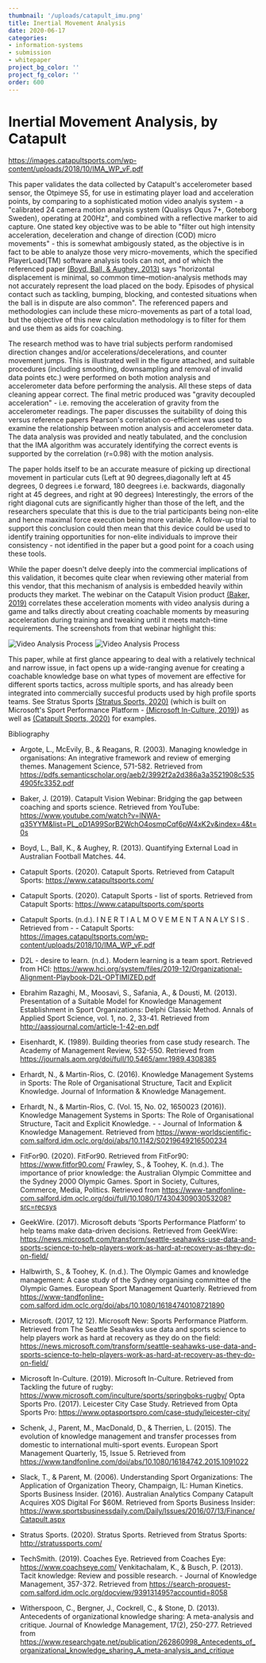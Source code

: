 ```yaml
---
thumbnail: '/uploads/catapult_imu.png'
title: Inertial Movement Analysis
date: 2020-06-17
categories:
- information-systems
- submission
- whitepaper
project_bg_color: ''
project_fg_color: ''
order: 600
---
```

# Inertial Movement Analysis, by Catapult

https://images.catapultsports.com/wp-content/uploads/2018/10/IMA_WP_vF.pdf

This paper validates the data collected by Catapult's accelerometer based sensor, the Otpimeye S5, for use in estimating player load and acceleration points, by comparing to a sophisticated motion video analyis system - a "calibrated 24 camera motion analysis system (Qualisys Oqus 7+, Goteborg Sweden), operating at 200Hz", and combined with a reflective marker to aid capture. One stated key objective was to be able to "filter out high intensity acceleration, deceleration and change of direction (COD) micro movements" - this is somewhat ambigously stated, as the objective is in fact to be able to analyze those very micro-movements, which the specified PlayerLoad(TM) software analysis tools can not, and of which the referenced paper [(Boyd, Ball, & Aughey, 2013)](http://pdfs.semanticscholar.org/333a/75517f4a9b401e938241b44d553ac0a1ac0d.pdf) says "horizontal displacement is minimal,
so common time–motion-analysis methods may not accurately represent the load placed on the body. Episodes of physical contact such as tackling, bumping, blocking, and contested situations when the ball is in dispute are also common". The referenced papers and methodologies can include these micro-movements as part of a total load, but the objective of this new calculation methodology is to filter for them and use them as aids for coaching. 

The research method was to have trial subjects perform randomised direction changes and/or accelerations/decelerations, and counter movement jumps. This is illustrated well in the figure attached, and suitable  procedures (including smoothing, downsampling and removal of invalid data points etc.) were performed on both motion analysis and accelerometer data before performing the analysis. All these steps of data cleaning appear correct. The final metric produced was "gravity decoupled acceleration" - i.e. removing the acceleration of gravity from the accelerometer readings. The paper discusses the suitability of doing this versus reference papers
Pearson's correlation co-efficient was used to examine the relationship between motion analysis and accelerometer data. The data analysis was provided and neatly tabulated, and the conclusion that the IMA algorithm was accurately identifying the correct events is supported by the correlation (r=0.98) with the motion analysis. 

The paper holds itself to be an accurate measure of picking up directional movement in particular cuts (Left at 90 degrees,diagonally left at 45 degrees, 0 degrees i.e forward, 180 deegrees i.e. backwards, diagonally right at 45 degrees, and right at 90 degrees)
Interestingly, the errors of the right diagonal cuts are significantly higher than those of the left, and the researchers speculate that this is due to the trial participants being non-elite and hence maximal force execution being more variable. A follow-up trial to support this conclusion could then mean that this device could be used to identify training opportunities for non-elite individuals to improve their consistency - not identified in the paper but a good point for a coach using these tools.

While the paper doesn't delve deeply into the commercial implications of this validation, it becomes quite clear when reviewing other material from this vendor, that this mechanism of analysis is embedded heavily within products they market. The webinar on the Catapult Vision product [(Baker, 2019)](https://www.youtube.com/watch?v=lNWA-q35YYM&list=PL_oD1A99SorB2WchO4osmpCqf6pW4xK2v&index=4&t=0s) correlates these acceleration moments with video analysis during a game and talks directly about creating coachable moments by measuring acceleration during training and tweaking until it meets match-time requirements. The screenshots from that webinar highlight this:

![Video Analysis Process](/uploads/catapult_12_small.png)
![Video Analysis Process](/uploads/catapult_15_small.png)

This paper, while at first glance appearing to deal with a relatively technical and narrow issue, in fact opens up a wide-ranging avenue for creating a coachable knowledge base on what types of movement are effective for different sports tactics, across multiple sports, and has already been integrated into commercially succesful products used by high profile sports teams. See Stratus Sports [(Stratus Sports, 2020)](http://stratussports.com/) (which is built on Microsoft's Sport Performance Platform - [(Microsoft In-Culture, 2019)](https://www.microsoft.com/inculture/sports/springboks-rugby/)) as well as [(Catapult Sports, 2020)](https://www.catapultsports.com/stories) for examples.

Bibliography
- Argote, L., McEvily, B., & Reagans, R. (2003). Managing knowledge in organisations: An integrative framework and review of emerging themes. Management Science, 571-582. Retrieved from https://pdfs.semanticscholar.org/aeb2/3992f2a2d386a3a3521908c5354905fc3352.pdf
- Baker, J. (2019). Catapult Vision Webinar: Bridging the gap between coaching and sports science. Retrieved from YouTube: https://www.youtube.com/watch?v=lNWA-q35YYM&list=PL_oD1A99SorB2WchO4osmpCqf6pW4xK2v&index=4&t=0s
- Boyd, L., Ball, K., & Aughey, R. (2013). Quantifying External Load in Australian Football Matches. 44.
- Catapult Sports. (2020). Catapult Sports. Retrieved from Catapult Sports: https://www.catapultsports.com/
- Catapult Sports. (2020). Catapult Sports - list of sports. Retrieved from Catapult Sports: https://www.catapultsports.com/sports
- Catapult Sports. (n.d.). I N E R T I A L M O V E M E N T A N A LY S I S . Retrieved from - - Catapult Sports: https://images.catapultsports.com/wp-content/uploads/2018/10/IMA_WP_vF.pdf
- D2L - desire to learn. (n.d.). Modern learning is a team sport. Retrieved from HCI: https://www.hci.org/system/files/2019-12/Organizational-Alignment-Playbook-D2L-OPTIMIZED.pdf
- Ebrahim Razaghi, M., Moosavi, S., Safania, A., & Dousti, M. (2013). Presentation of a Suitable Model for Knowledge Management Establishment in Sport Organizations: Delphi Classic Method. Annals of Applied Sport Science, vol. 1, no. 2, 33-41. Retrieved from http://aassjournal.com/article-1-42-en.pdf
- Eisenhardt, K. (1989). Building theories from case study research. The Academy of Management Review, 532-550. Retrieved from https://journals.aom.org/doi/full/10.5465/amr.1989.4308385
- Erhardt, N., & Martin-Rios, C. (2016). Knowledge Management Systems in Sports: The Role of Organisational Structure, Tacit and Explicit Knowledge. Journal of Information & Knowledge Management.
- Erhardt, N., & Martin-Rios, C. (Vol. 15, No. 02, 1650023 (2016)). Knowledge Management Systems in Sports: The Role of Organisational Structure, Tacit and Explicit Knowledge. - - Journal of Information & Knowledge Management. Retrieved from https://www-worldscientific-com.salford.idm.oclc.org/doi/abs/10.1142/S0219649216500234
- FitFor90. (2020). FitFor90. Retrieved from FitFor90: https://www.fitfor90.com/
Frawley, S., & Toohey, K. (n.d.). The importance of prior knowledge: the Australian Olympic Committee and the Sydney 2000 Olympic Games. Sport in Society, Cultures, Commerce, Media, Politics. Retrieved from https://www-tandfonline-com.salford.idm.oclc.org/doi/full/10.1080/17430430903053208?src=recsys
- GeekWire. (2017). Microsoft debuts ‘Sports Performance Platform’ to help teams make data-driven decisions. Retrieved from GeekWire: https://news.microsoft.com/transform/seattle-seahawks-use-data-and-sports-science-to-help-players-work-as-hard-at-recovery-as-they-do-on-field/
- Halbwirth, S., & Toohey, K. (n.d.). The Olympic Games and knowledge management: A case study of the Sydney organising committee of the Olympic Games. European Sport Management Quarterly. Retrieved from https://www-tandfonline-com.salford.idm.oclc.org/doi/abs/10.1080/16184740108721890

- Microsoft. (2017, 12 12). Microsoft New: Sports Performance Platform. Retrieved from The Seattle Seahawks use data and sports science to help players work as hard at recovery as they do on the field: https://news.microsoft.com/transform/seattle-seahawks-use-data-and-sports-science-to-help-players-work-as-hard-at-recovery-as-they-do-on-field/
- Microsoft In-Culture. (2019). Microsoft In-Culture. Retrieved from Tackling the future of rugby: https://www.microsoft.com/inculture/sports/springboks-rugby/
Opta Sports Pro. (2017). Leicester City Case Study. Retrieved from Opta Sports Pro: https://www.optasportspro.com/case-study/leicester-city/
- Schenk, J., Parent, M., MacDonald, D., & Therrien, L. (2015). The evolution of knowledge management and transfer processes from domestic to international multi-sport events. European Sport Management Quarterly, 15, Issue 5. Retrieved from https://www.tandfonline.com/doi/abs/10.1080/16184742.2015.1091022
- Slack, T., & Parent, M. (2006). Understanding Sport Organizations: The Application of Organization Theory, Champaign, IL: Human Kinetics. 
Sports Business Insider. (2016). Australian Analytics Company Catapult Acquires XOS Digital For $60M. Retrieved from Sports Business Insider: https://www.sportsbusinessdaily.com/Daily/Issues/2016/07/13/Finance/Catapult.aspx
- Stratus Sports. (2020). Stratus Sports. Retrieved from Stratus Sports: http://stratussports.com/
- TechSmith. (2019). Coaches Eye. Retrieved from Coaches Eye: https://www.coachseye.com/
Venkitachalam, K., & Busch, P. (2013). Tacit knowledge: Review and possible research. - Journal of Knowledge Management, 357-372. Retrieved from https://search-proquest-com.salford.idm.oclc.org/docview/939131495?accountid=8058
- Witherspoon, C., Bergner, J., Cockrell, C., & Stone, D. (2013). Antecedents of organizational knowledge sharing: A meta-analysis and critique. Journal of Knowledge Management, 17(2), 250-277. Retrieved from https://www.researchgate.net/publication/262860998_Antecedents_of_organizational_knowledge_sharing_A_meta-analysis_and_critique


